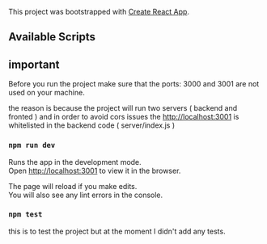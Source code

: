 This project was bootstrapped with [Create React App](https://github.com/facebook/create-react-app).

## Available Scripts


## important ## 
Before you run the project make sure that the ports: 3000 and 3001 are not used on your machine.

the reason is because the project will run two servers ( backend and fronted ) and in order to avoid cors issues the [http://localhost:3001](http://localhost:3001) is whitelisted in the backend code ( server/index.js )

### `npm run dev`

Runs the app in the development mode.<br />
Open [http://localhost:3001](http://localhost:3001) to view it in the browser.

The page will reload if you make edits.<br />
You will also see any lint errors in the console.

### `npm test`

this is to test the project but at the moment I didn't add any tests.
